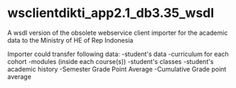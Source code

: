 # wsclientdikti_app2.1_db3.35_wsdl
A wsdl version of the obsolete webservice client importer for the academic data to the Ministry of HE of Rep Indonesia

Importer could transfer following data:
-student's data
-curriculum for each cohort
-modules (inside each course(s)) 
-student's classes
-student's academic history
-Semester Grade Point Average
-Cumulative Grade point average
